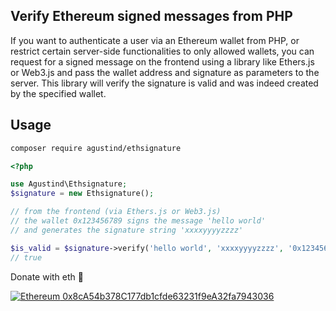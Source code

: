 ## Verify Ethereum signed messages from PHP

If you want to authenticate a user via an Ethereum wallet from PHP, or restrict certain server-side functionalities to only allowed wallets,
you can request for a signed message on the frontend using a library like Ethers.js or Web3.js and pass the wallet address and signature as parameters
to the server. This library will verify the signature is valid and was indeed created by the specified wallet.
## Usage

```bash
composer require agustind/ethsignature
```

```php
<?php

use Agustind\Ethsignature;
$signature = new Ethsignature();

// from the frontend (via Ethers.js or Web3.js)
// the wallet 0x123456789 signs the message 'hello world'
// and generates the signature string 'xxxxyyyyzzzz'

$is_valid = $signature->verify('hello world', 'xxxxyyyyzzzz', '0x123456789');
// true

```


Donate with eth 🙏 

[![Ethereum](https://user-images.githubusercontent.com/725986/61891022-0d0c7f00-af09-11e9-829f-096c039bbbfa.png) 0x8cA54b378C177db1cfde63231f9eA32fa7943036][Ethereum]

[Ethereum]: https://etherscan.io/address/0x8cA54b378C177db1cfde63231f9eA32fa7943036 "Donate with Ethereum"

